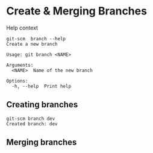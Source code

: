 # Create & Merging Branches

Help context

```
git-scm  branch --help
Create a new branch

Usage: git branch <NAME>

Arguments:
  <NAME>  Name of the new branch

Options:
  -h, --help  Print help

```

## Creating branches 

```
git-scm branch dev
Created branch: dev
```

## Merging branches


